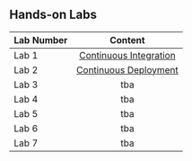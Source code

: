 ## Hands-on Labs

| Lab Number| Content |
| --------- |:--------------------------:|
| Lab 1 | [Continuous Integration](continuous-integration/README.md) |
| Lab 2 | [Continuous Deployment](continuous-deployment/README.md) |
| Lab 3 | tba |
| Lab 4 | tba |
| Lab 5 | tba |
| Lab 6 | tba |
| Lab 7 | tba |
